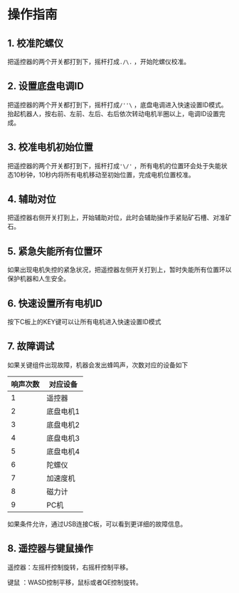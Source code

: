 # 操作指南

## 1. 校准陀螺仪

把遥控器的两个开关都打到下，摇杆打成`./\.` ，开始陀螺仪校准。

## 2. 设置底盘电调ID

把遥控器的两个开关都打到下，摇杆打成`/''\` ，底盘电调进入快速设置ID模式。抬起机器人，按右前、左前、左后、右后依次转动电机半圈以上，电调ID设置完成。

## 3. 校准电机初始位置

把遥控器的两个开关都打到下，摇杆打成`'\/'` ，所有电机的位置环会处于失能状态10秒钟，10秒内将所有电机移动至初始位置，完成电机位置校准。

## 4. 辅助对位

把遥控器右侧开关打到上，开始辅助对位，此时会辅助操作手紧贴矿石槽、对准矿石。

## 5. 紧急失能所有位置环

如果出现电机失控的紧急状况，把遥控器左侧开关打到上，暂时失能所有位置环以保护机器和人生安全。

## 6. 快速设置所有电机ID

按下C板上的KEY键可以让所有电机进入快速设置ID模式

## 7. 故障调试

如果关键组件出现故障，机器会发出蜂鸣声，次数对应的设备如下

| 响声次数 | 对应设备  |
| -------- | --------- |
| 1        | 遥控器    |
| 2        | 底盘电机1 |
| 3        | 底盘电机2 |
| 4        | 底盘电机3 |
| 5        | 底盘电机4 |
| 6        | 陀螺仪    |
| 7        | 加速度机  |
| 8        | 磁力计    |
| 9        | PC机      |

如果条件允许，通过USB连接C板，可以看到更详细的故障信息。

## 8. 遥控器与键鼠操作

遥控器：左摇杆控制旋转，右摇杆控制平移。

键鼠 ：WASD控制平移，鼠标或者QE控制旋转。
